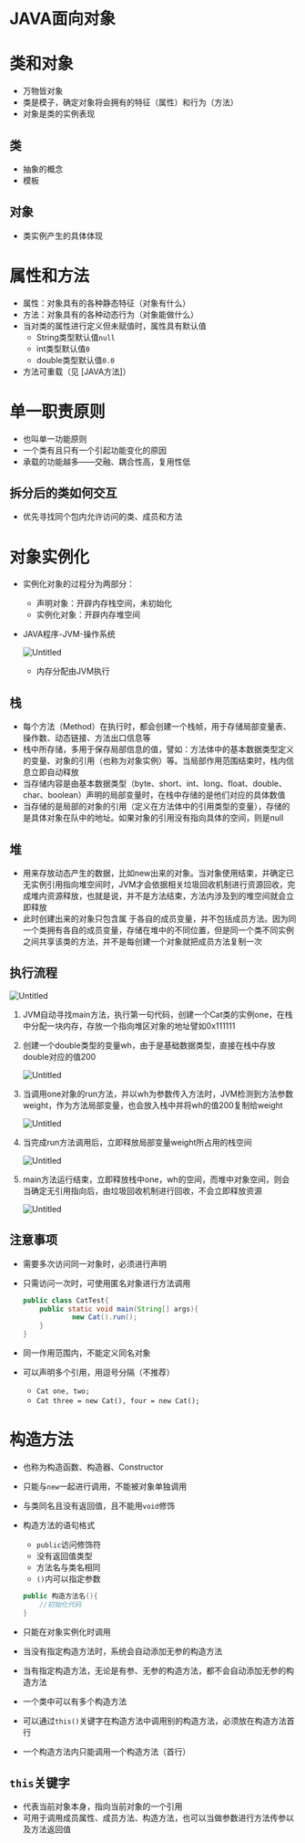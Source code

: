 # JAVA面向对象

# 类和对象

- 万物皆对象
- 类是模子，确定对象将会拥有的特征（属性）和行为（方法）
- 对象是类的实例表现

## 类

- 抽象的概念
- 模板

## 对象

- 类实例产生的具体体现

# 属性和方法

- 属性：对象具有的各种静态特征（对象有什么）
- 方法：对象具有的各种动态行为（对象能做什么）
- 当对类的属性进行定义但未赋值时，属性具有默认值
    - String类型默认值`null`
    - int类型默认值`0`
    - double类型默认值`0.0`
- 方法可重载（见 [JAVA方法]）

# 单一职责原则

- 也叫单一功能原则
- 一个类有且只有一个引起功能变化的原因
- 承载的功能越多——交融、耦合性高，复用性低

## 拆分后的类如何交互

- 优先寻找同个包内允许访问的类、成员和方法

# 对象实例化

- 实例化对象的过程分为两部分：
    - 声明对象：开辟内存栈空间，未初始化
    - 实例化对象：开辟内存堆空间
- JAVA程序-JVM-操作系统

  ![Untitled](JAVA%E9%9D%A2%E5%90%91%E5%AF%B9%E8%B1%A1/Untitled.png)

    - 内存分配由JVM执行

## 栈

- 每个方法（Method）在执行时，都会创建一个栈帧，用于存储局部变量表、操作数、动态链接、方法出口信息等
- 栈中所存储，多用于保存局部信息的值，譬如：方法体中的基本数据类型定义的变量、对象的引用（也称为对象实例）等。当局部作用范围结束时，栈内信息立即自动释放
- 当存储内容是由基本数据类型（byte、short、int、long、float、double、char、boolean）声明的局部变量时，在栈中存储的是他们对应的具体数值
- 当存储的是局部的对象的引用（定义在方法体中的引用类型的变量），存储的是具体对象在队中的地址。如果对象的引用没有指向具体的空间，则是null

## 堆

- 用来存放动态产生的数据，比如new出来的对象。当对象使用结束，并确定已无实例引用指向堆空间时，JVM才会依据相关垃圾回收机制进行资源回收，完成堆内资源释放，也就是说，并不是方法结束，方法内涉及到的堆空间就会立即释放
- 此时创建出来的对象只包含属 于各自的成员变量，并不包括成员方法。因为同一个类拥有各自的成员变量，存储在堆中的不同位置，但是同一个类不同实例之间共享该类的方法，并不是每创建一个对象就把成员方法复制一次

## 执行流程

![Untitled](JAVA%E9%9D%A2%E5%90%91%E5%AF%B9%E8%B1%A1/Untitled%201.png)

1. JVM自动寻找main方法，执行第一句代码，创建一个Cat类的实例one，在栈中分配一块内存，存放一个指向堆区对象的地址譬如0x111111
2. 创建一个double类型的变量wh，由于是基础数据类型，直接在栈中存放double对应的值200

   ![Untitled](JAVA%E9%9D%A2%E5%90%91%E5%AF%B9%E8%B1%A1/Untitled%202.png)

3. 当调用one对象的run方法，并以wh为参数传入方法时，JVM检测到方法参数weight，作为方法局部变量，也会放入栈中并将wh的值200复制给weight

   ![Untitled](JAVA%E9%9D%A2%E5%90%91%E5%AF%B9%E8%B1%A1/Untitled%203.png)

4. 当完成run方法调用后，立即释放局部变量weight所占用的栈空间

   ![Untitled](JAVA%E9%9D%A2%E5%90%91%E5%AF%B9%E8%B1%A1/Untitled%204.png)

5. main方法运行结束，立即释放栈中one，wh的空间，而堆中对象空间，则会当确定无引用指向后，由垃圾回收机制进行回收，不会立即释放资源

   ![Untitled](JAVA%E9%9D%A2%E5%90%91%E5%AF%B9%E8%B1%A1/Untitled%205.png)

## 注意事项

- 需要多次访问同一对象时，必须进行声明
- 只需访问一次时，可使用匿名对象进行方法调用

    ```java
    public class CatTest{
    	public static void main(String[] args){
    			new Cat().run();
    	}
    }
    ```

- 同一作用范围内，不能定义同名对象
- 可以声明多个引用，用逗号分隔（不推荐）
    - `Cat one, two;`
    - `Cat three = new Cat(), four = new Cat();`

# 构造方法

- 也称为构造函数、构造器、Constructor
- 只能与`new`一起进行调用，不能被对象单独调用
- 与类同名且没有返回值，且不能用`void`修饰
- 构造方法的语句格式
    - `public`访问修饰符
    - 没有返回值类型
    - 方法名与类名相同
    - `()`内可以指定参数

    ```java
    public 构造方法名(){
    	//初始化代码
    }
    ```

- 只能在对象实例化时调用
- 当没有指定构造方法时，系统会自动添加无参的构造方法
- 当有指定构造方法，无论是有参、无参的构造方法，都不会自动添加无参的构造方法
- 一个类中可以有多个构造方法
- 可以通过`this()`关键字在构造方法中调用别的构造方法，必须放在构造方法首行
- 一个构造方法内只能调用一个构造方法（首行）

## `this`关键字

- 代表当前对象本身，指向当前对象的一个引用
- 可用于调用成员属性、成员方法、构造方法，也可以当做参数进行方法传参以及方法返回值
